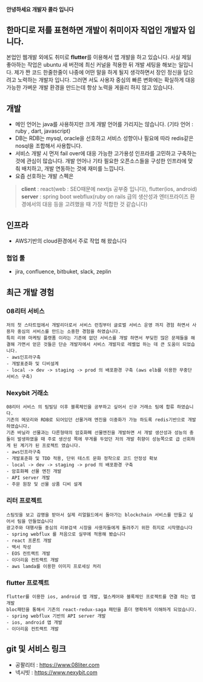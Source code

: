 
#### 안녕하세요 개발자 콜라 입니다

## 한마디로 저를 표현하면 개발이 취미이자 직업인 개발자 입니다. 
본업인 웹개발 외에도 취미로 **flutter**를 이용해서 앱 개발을 하고 있습니다. 사실 제일 좋아하는 작업은 ubuntu 새 버전에 최신 커널을 적용한 뒤 개발 세팅을 해보는 일입니다.
제가 짠 코드 한줄한줄이 나중에 어떤 말을 하게 될지 생각하면서 장인 정신을 담으려고 노력하는 개발자 입니다. 그러면 서도 사용자 중심의 빠른 변화에는 확실하게 대응 가능한 가벼운 개발 환경을 만드는데 항상 노력을 게을리 하지 않고 있습니다.

## 개발
 - 메인 언어는 java를 사용하지만 크게 개발 언어를 가리지는 않습니다. (기타 언어 : ruby , dart, javascript)
 - DB는 RDB는 mysql, oracle을 선호하고 서비스 성향이나 필요에 따라 redis같은 nosql을 조합해서 사용합니다.
 - 서비스 개발 시 먼저 fail over에 대응 가능한 고가용성 인프라를 고민하고 구축하는 것에 관심이 많습니다. 개발 언어나 기타 필요한 오픈소스들을 구성한 인프라에 맞춰 배치하고, 개발 연동하는 것에 재미를 느낍니다.
 - 요즘 선호하는 개발 스펙은 
>**client** : react(web : SEO때문에 nextjs 공부중 입니다), flutter(ios, android) 
>**server** : spring boot webflux(ruby on rails 급의 생산성과 엔터프라이즈 환경에서의 대응 등을 고려했을 때 가장 적합한 것 같습니다)


## 인프라
 - AWS기반의 cloud환경에서 주로 작업 해 왔습니다


### 협업 툴
 - jira, confluence, bitbuket, slack, zeplin

## 최근 개발 경험

### 08리터 서비스
```
저의 첫 스타트업에서 개발리더로서 서비스 런칭부터 글로벌 서비스 운영 까지 경험 하면서 사용자 중심의 서비스를 만드는 소중한 경험을 하였습니다. 
특히 리뷰 마케팅 플랫폼 이라는 기존에 없던 서비스를 개발 하면서 부딪힌 많은 문제들을 해결해 가면서 얻은 것들은 단순 개발자에서 서비스 개발자로 레벨업 하는 데 큰 도움이 되었습니다.
- aws인프라구축
- 개발표준화 및 디비설계
- local -> dev -> staging -> prod 의 배포환경 구축 (aws elb를 이용한 무중단 서비스 구축)
```
### Nexybit 거래소
```
08리터 서비스 의 팀빌딩 이후 블록체인을 공부하고 싶어서 신규 거래소 팀에 합류 하였습니다.
기존의 메모리와 RDB로 되어있던 선물거래 엔진을 이중화가 가능 하도록 redis기반으로 개발 하였습니다. 
기존 바닐라 선물과는 다른형태의 암호화폐 선물엔진을 개발하면 서 개발 생산성과 성능의 충돌이 발생하였을 때 주로 생산성 쪽에 무게를 두었던 저의 개발 취향이 성능쪽으로 급 선회하게 된 계기가 된 프로젝트 였습니다.
- aws인프라구축
- 개발표준화 및 TDD 적용, 단위 테스트 문화 정착으로 코드 안정성 확보
- local -> dev -> staging -> prod 의 배포환경 구축
- 암호화폐 선물 엔진 개발
- API server 개발
- 주문 원장 및 선물 상품 디비 설계
```

### 리터 프로젝트
```
스팀잇을 보고 감명을 받아서 실제 리얼월드에서 돌아가는 blockchain 서비스를 만들고 싶어서 팀을 만들었습니다
광고주와 대행사들 중심의 리뷰검색 시장을 사용자들에게 돌려주기 위한 취지로 시작했습니다
- spring webflux 를 처음으로 실무에 적용해 봤습니다
- react 프론트 개발
- 백서 작성
- EOS 컨트랙트 개발
- 이더리움 컨트랙트 개발
- aws lamda를 이용한 이미지 프로세싱 처리
```

### flutter 프로젝트
```
flutter를 이용한 ios, android 앱 개발, 헬스케어와 블록체인 프로젝트를 연결 하는 앱 개발
bloc패턴을 통해서 기존의 react-redux-saga 패턴을 좀더 명확하게 이해하게 되었습니다.
- spring webflux 기반의 API server 개발
- ios, android 앱 개발
- 이더리움 컨트랙트 개발
```

## git 및 서비스 링크


- 공팔리터 : https://www.08liter.com
- 넥시빗 : https://www.nexybit.com






